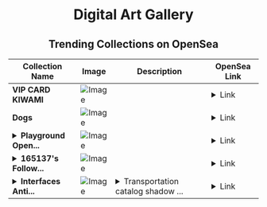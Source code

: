<div align="center">

# Digital Art Gallery

## Trending Collections on OpenSea

| Collection Name                       | Image                                                                                     | Description                       | OpenSea Link                                                                                          |
|---------------------------------------|-------------------------------------------------------------------------------------------|-----------------------------------|--------------------------------------------------------------------------------------------------------|
| **VIP CARD KIWAMI** | ![Image](https://i.seadn.io/s/raw/files/8b5571cb34d55e7e1507862226c1279d.gif?w=500&auto=format?w=200&auto=format) |  | <details><summary>Link</summary>[VIP CARD KIWAMI](https://opensea.io/collection/vip-card-kiwami)</details> |
| **Dogs** | ![Image](https://i.seadn.io/s/raw/files/49edfa001a21a1aa34d0789a7997f193.jpg?w=500&auto=format?w=200&auto=format) |  | <details><summary>Link</summary>[Dogs](https://opensea.io/collection/dogs-480)</details> |
| **<details><summary>Playground Open...</summary>Playground Open Ticketing Ecosystem Event 11177</details>** | ![Image](https://i.seadn.io/s/raw/files/ad4b567b5e819f5eb9dc8588aeb6896f.png?w=500&auto=format?w=200&auto=format) |  | <details><summary>Link</summary>[Playground Open Ticketing Ecosystem Event 11177](https://opensea.io/collection/playground-open-ticketing-ecosystem-event-11177)</details> |
| **<details><summary>165137's Follow...</summary>165137's Follower</details>** | ![Image](https://i.seadn.io/s/raw/files/19f9f090920392cc3650cbdf4361755b.png?w=500&auto=format?w=200&auto=format) |  | <details><summary>Link</summary>[165137's Follower](https://opensea.io/collection/165137-s-follower)</details> |
| **<details><summary>Interfaces Anti...</summary>Interfaces Antivirus</details>** | ![Image](https://i.seadn.io/s/raw/files/e3fe402fcde43d5bbabb4053df52d593.jpg?w=500&auto=format?w=200&auto=format) | <details><summary>Transportation catalog shadow ...</summary>Transportation catalog shadow midnight</details> | <details><summary>Link</summary>[Interfaces Antivirus](https://opensea.io/collection/interfaces-antivirus)</details> |

</div>